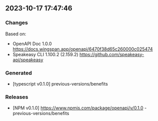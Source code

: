 

## 2023-10-17 17:47:46
### Changes
Based on:
- OpenAPI Doc 1.0.0 https://docs.wingspan.app/openapi/6470f38d65c260000c025474
- Speakeasy CLI 1.100.2 (2.159.2) https://github.com/speakeasy-api/speakeasy
### Generated
- [typescript v0.1.0] previous-versions/benefits
### Releases
- [NPM v0.1.0] https://www.npmjs.com/package/openapi/v/0.1.0 - previous-versions/benefits